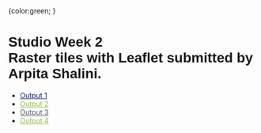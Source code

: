 <html>

<head>
  <title>Studio Week 2: Submission through a github page. </title>
  <!-- Adding in the Leaflet CSS file -->
  <link rel="stylesheet" href="https://unpkg.com/leaflet@1.6.0/dist/leaflet.css" />
  <!-- Adding Leaflet JavaScript file -->
  <script src="https://unpkg.com/leaflet@1.6.0/dist/leaflet.js"></script>
  <!-- Adding styling info for the map -->
  <style type="text/css">
    /* Add a CSS rule that selects an element with the ID "mapId" and gives it a height of 600 pixels */
    #mapId {
     height: 600px;
   }
  </style>
  <!-- Adding styling info for page layout by reading in a CSS file -->
  <link rel="stylesheet" href="styles.css">
</head>

<body>
	{color:green;
	}
  <h1 style="font-family: 'Franklin Gothic Medium', 'Arial Narrow', Arial, sans-serif">Studio Week 2 <br> Raster tiles with Leaflet submitted by Arpita Shalini.</h1>
  <!-- Add multiple pages to web page-->
  <!-- active class displays the grey box around current page-->
  <ul>
    <li><a class="active" href="index.html" target="_self" style="color: #09166c">Output 1</a></li>
    <li><a href="Mapbox-gl-js-cwm.html" target="_self" style="color: #8ebf42">Output 2</a></li>
    <li><a href="Mapbox-gl-js-ct.html" target="_self" style="color: #56596b">Output 3</a></li>
    <li><a href="Mapbox-gl-js-bm.html" target="_self" style="color: #8ebf42">Output 4</a></li>
  </ul>
  <br>

  <!-- Add a div with id="mapId" to give the map somewhere to go -->
  <div id="mapId"></div>
  <script>
    // Create a variable called "map" to house your Leaflet map and all of its functionality
    var map = L.map('mapId').setView([37.754700, -122.420790], 14);
    /* 
     * Use Leaflet's tileLayer method to create a new tile layer, then add it to the map 
     ** Reference: https://leafletjs.com/reference-1.6.0.html#tilelayer
     */
     L.tileLayer('https://{s}.tile.openstreetmap.org/{z}/{x}/{y}.png', {
     attribution: '&copy; <a href="https://www.openstreetmap.org/copyright">OpenStreetMap</a> contributors'
   }).addTo(map);

    /* Try changing out the tile source for something else. Hint: you can find 
     * lots of tile sources here: https://leaflet-extras.github.io/leaflet-providers/preview/ 
     */ 
     L.tileLayer('https://{s}.tile.openstreetmap.fr/hot/{z}/{x}/{y}.png', {
	maxZoom: 19,
	attribution: '&copy; <a href="https://www.openstreetmap.org/copyright">OpenStreetMap</a> contributors, Tiles style by <a href="https://www.hotosm.org/" target="_blank">Humanitarian OpenStreetMap Team</a> hosted by <a href="https://openstreetmap.fr/" target="_blank">OpenStreetMap France</a>'
}).addTo(map);


  </script>
</body>

</html>

